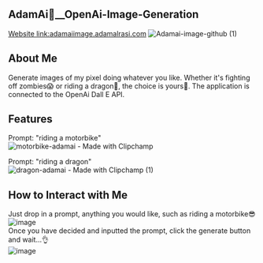 ## AdamAi🤖__OpenAi-Image-Generation
[Website link:adamaiimage.adamalrasi.com](https://www.adamaiimage.adamalrasi.com)
![Adamai-image-github (1)](https://github.com/adamalrasi/AdamAi__OpenAi-Image-Generator/assets/147779056/8ecaefa2-014d-4391-83ea-1a875b7b9336)

## About Me
Generate images of my pixel doing whatever you like. Whether it's fighting off zombies😱 or riding a dragon🐉, the choice is yours🙌. The application is connected to the OpenAi Dall E API.

## Features
Prompt: "riding a motorbike"<br>
![motorbike-adamai - Made with Clipchamp](https://github.com/adamalrasi/AdamAi__OpenAi-Image-Generator/assets/147779056/33e9fdcd-7ef8-41d2-a24a-1e35e9b32ec4)

Prompt: "riding a dragon"<br>
![dragon-adamai - Made with Clipchamp (1)](https://github.com/adamalrasi/AdamAi__OpenAi-Image-Generator/assets/147779056/a639651f-e8c9-4ab9-a01b-ed3a1a795b51)



## How to Interact with Me
Just drop in a prompt, anything you would like, such as riding a motorbike😎 <br>
![image](https://github.com/adamalrasi/AdamAi__OpenAi-Image-Generator/assets/147779056/8e2b44dc-bf48-48b3-a7c7-2b192e5780e5) <br>
Once you have decided and inputted the prompt, click the generate button and wait...👌 <br>
![image](https://github.com/adamalrasi/AdamAi__OpenAi-Image-Generator/assets/147779056/12b22cd7-5043-4be2-96ef-92a5c2a4f390)

